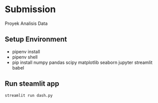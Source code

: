 # Submission
Proyek Analisis Data

## Setup Environment
- pipenv install
- pipenv shell
- pip install numpy pandas scipy matplotlib seaborn jupyter streamlit babel

## Run steamlit app
```
streamlit run dash.py
```